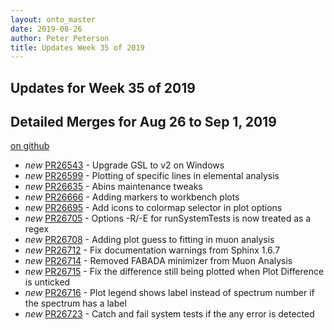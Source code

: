 ```yaml
---
layout: onto_master
date: 2019-08-26
author: Peter Peterson
title: Updates Week 35 of 2019
---
```

Updates for Week 35 of 2019
---------------------------

Detailed Merges for Aug 26 to Sep 1, 2019
-----------------------------------------
[on github](https://github.com/mantidproject/mantid/pulls?q=is%3Apr+merged%3A2019-08-27..2019-09-01)

* *new* [PR26543](https://github.com/mantidproject/mantid/pull/26543) - Upgrade GSL to v2 on Windows
* *new* [PR26599](https://github.com/mantidproject/mantid/pull/26599) - Plotting of specific lines in elemental analysis
* *new* [PR26635](https://github.com/mantidproject/mantid/pull/26635) - Abins maintenance tweaks
* *new* [PR26666](https://github.com/mantidproject/mantid/pull/26666) - Adding markers to workbench plots
* *new* [PR26695](https://github.com/mantidproject/mantid/pull/26695) - Add icons to colormap selector in plot options
* *new* [PR26705](https://github.com/mantidproject/mantid/pull/26705) - Options -R/-E for runSystemTests is now treated as a regex
* *new* [PR26708](https://github.com/mantidproject/mantid/pull/26708) - Adding plot guess to fitting in muon analysis
* *new* [PR26712](https://github.com/mantidproject/mantid/pull/26712) - Fix documentation warnings from Sphinx 1.6.7
* *new* [PR26714](https://github.com/mantidproject/mantid/pull/26714) - Removed FABADA minimizer from Muon Analysis
* *new* [PR26715](https://github.com/mantidproject/mantid/pull/26715) - Fix the difference still being plotted when Plot Difference is unticked
* *new* [PR26716](https://github.com/mantidproject/mantid/pull/26716) - Plot legend shows label instead of spectrum number if the spectrum has a label
* *new* [PR26723](https://github.com/mantidproject/mantid/pull/26723) - Catch and fail system tests if the any error is detected
